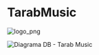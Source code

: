 # TarabMusic

![logo_png](https://user-images.githubusercontent.com/24587565/138753621-b38b0440-cfcd-4935-94ed-45dc96913ca6.png)


![Diagrama DB - Tarab Music](https://user-images.githubusercontent.com/24587565/138753640-1c560feb-fe68-4971-b375-df90d7d75913.PNG)
